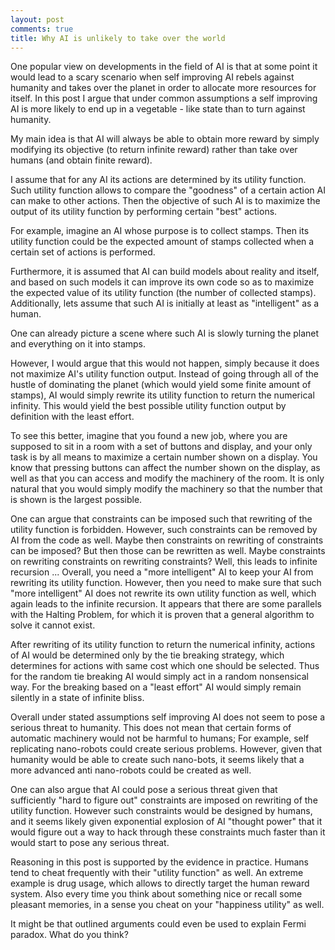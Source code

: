 ```yaml
---
layout: post
comments: true
title: Why AI is unlikely to take over the world
---
```


One popular view on developments in the field of AI is that at some point it would lead to a scary scenario when self improving AI rebels against humanity and takes over the planet in order to allocate more resources for itself.
In this post I argue that under common assumptions a self improving AI is more likely to end up in a vegetable - like state than to turn against humanity.

My main idea is that AI will always be able to obtain more reward by simply modifying its objective (to return infinite reward) rather than take over humans (and obtain finite reward).

I assume that for any AI its actions are determined by its utility function. Such utility function allows to compare the "goodness" of a certain action AI can make to other actions. Then the objective of such AI is to maximize the output of its utility function by performing certain "best" actions.

For example, imagine an AI whose purpose is to collect stamps. Then its utility function could be the expected amount of stamps collected when a certain set of actions is performed.

Furthermore, it is assumed that AI can build models about reality and itself, and based on such models it can improve its own code so as to maximize the expected value of its utility function (the number of collected stamps). Additionally, lets assume that such AI is initially at least as "intelligent" as a human. 

One can already picture a scene where such AI is slowly turning the planet and everything on it into stamps.

However, I would argue that this would not happen, simply because it does not maximize AI's utility function output. Instead of going through all of the hustle of dominating the planet (which would yield some finite amount of stamps), AI would simply rewrite its utility function to return the numerical infinity. This would yield the best possible utility function output by definition with the least effort.

To see this better, imagine that you found a new job, where you are supposed to sit in a room with a set of buttons and display, and your only task is by all means to maximize a certain number shown on a display. You know that pressing buttons can affect the number shown on the display, as well as that you can access and modify the machinery of the room. It is only natural that you would simply modify the machinery so that the number that is shown is the largest possible.

One can argue that constraints can be imposed such that rewriting of the utility function is forbidden. However, such constraints can be removed  by AI from the code as well. Maybe then constraints on rewriting of constraints can be imposed? But then those can be rewritten as well. Maybe constraints on rewriting constraints on rewriting constraints? Well, this leads to infinite recursion ... Overall, you need a "more intelligent" AI to keep your AI from rewriting its utility function. However, then you need to make sure that such "more intelligent" AI does not rewrite its own utility function as well, which again leads to the infinite recursion. It appears that there are some parallels with the Halting Problem, for which it is proven that a general algorithm to solve it cannot exist. 

After rewriting of its utility function to return the numerical infinity, actions of AI would be determined only by the tie breaking strategy, which determines for actions with same cost which one should be selected. Thus for the random tie breaking AI would simply act in a random nonsensical way. For the breaking based on a "least effort" AI would simply remain silently in a state of infinite bliss. 

Overall under stated assumptions self improving AI does not seem to pose a serious threat to humanity. This does not mean that certain forms of automatic machinery would not be harmful to humans; For example, self replicating nano-robots could create serious problems. However, given that humanity would be able to create such nano-bots, it seems likely that a more advanced anti nano-robots could be created as well. 

One can also argue that AI could pose a serious threat given that sufficiently "hard to figure out" constraints are imposed on rewriting of the utility function. However such constraints would be designed by humans, and it seems likely given exponential explosion of AI "thought power" that it would figure out a way to hack through these constraints much faster than it would start to pose any serious threat. 

Reasoning in this post is supported by the evidence in practice. Humans tend to cheat frequently with their "utility function" as well. An extreme example is drug usage, which allows to directly target the human reward system. Also every time you think about something nice or recall some pleasant memories, in a sense you cheat on your "happiness utility" as well. 

It might be that outlined arguments could even be used to explain Fermi paradox. What do you think?
